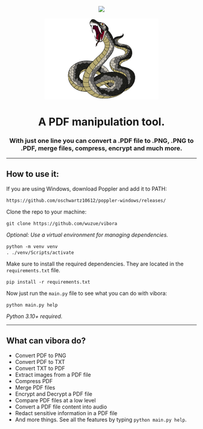 <div align=center>

<!-- ![](https://img.shields.io/tokei/lines/github/wuzue/vibora?style=flat) -->
<!-- ![](https://img.shields.io/github/issues-raw/wuzue/vibora) -->
<!-- ![](https://img.shields.io/github/issues-closed-raw/wuzue/vibora) -->
<!-- ![](https://img.shields.io/github/issues-pr-raw/wuzue/vibora) -->
<!-- ![](https://img.shields.io/github/issues-pr-closed-raw/wuzue/vibora) -->
![](https://img.shields.io/badge/Python-3.10%2B-blue)

</div>

<div align=center>
  <img width='300px' src='docs/assets/realfang.png'/>
</div>

<h1 align=center>A PDF manipulation tool.</h1>

<h3 align=center> With just one line you can convert a .PDF file to .PNG, .PNG to .PDF, merge files, compress, encrypt and much more.</h3>

<hr>    

<h2>How to use it:</h2>

If you are using Windows, download Poppler and add it to PATH:
```
https://github.com/oschwartz10612/poppler-windows/releases/ 
```
Clone the repo to your machine:
```
git clone https://github.com/wuzue/vibora
```
_Optional: Use a virtual environment for managing dependencies._
```
python -m venv venv
. ./venv/Scripts/activate
```
Make sure to install the required dependencies. They are located in the ```requirements.txt``` file.
```
pip install -r requirements.txt
```
Now just run the ```main.py``` file to see what you can do with vibora:
```
python main.py help
```

*Python 3.10+ required.*

<hr>

<h2>What can vibora do?</h2>

* Convert PDF to PNG
* Convert PDF to TXT
* Convert TXT to PDF
* Extract images from a PDF file
* Compress PDF
* Merge PDF files
* Encrypt and Decrypt a PDF file
* Compare PDF files at a low level
* Convert a PDF file content into audio
* Redact sensitive information in a PDF file
* And more things. See all the features by typing ```python main.py help```.